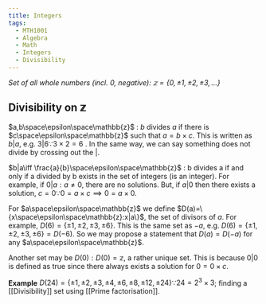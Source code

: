 ```yaml
---
title: Integers
tags:
  - MTH1001
  - Algebra
  - Math
  - Integers
  - Divisibility
---
```


*Set of all whole numbers (incl. 0, negative): $\mathbb{z}=\{0,\pm1, \pm2, \pm3, ...\}$*
## Divisibility on $\mathbb{z}$
$a,b\space\epsilon\space\mathbb{z}$ : $b$ divides $a$ if there is $c\space\epsilon\space\mathbb{z}$ such that $a=b\times c$. This is written as $b | a$, e.g. $3|6 \because 3\times2=6$ . In the same way, we can say something does not divide by crossing out the $|$.

$b|a\iff \frac{a}{b}\space\epsilon\space\mathbb{z}$ : b divides a if and only if a divided by b exists in the set of integers (is an integer).
For example, if $0|a : a \ne 0$, there are no solutions. But, if $a|0$ then there exists a solution, $c=0 \because 0=a\times c \implies 0=a\times0$.

For $a\space\epsilon\space\mathbb{z}$ we define $D(a)=\{x\space\epsilon\space\mathbb{z}:x|a\}$, the set of divisors of $a$. For example, $D(6)=\{\pm1, \pm2, \pm3, \pm6\}$. This is the same set as $-a$, e.g. $D(6)=\{\pm1, \pm2, \pm3, \pm6\} = D(-6)$. So we may propose a statement that $D(a)=D(-a)$ for any $a\space\epsilon\space\mathbb{z}$.

Another set may be $D(0) : D(0) = \mathbb{z}$, a rather unique set. This is because $0|0$ is defined as true since there always exists a solution for $0=0\times c$.

**Example**
$D(24)=\{\pm1,\pm2,\pm3,\pm4,\pm6,\pm8,\pm12,\pm24\} \because 24 = 2^3 \times 3$; finding a [[Divisibility]] set using [[Prime factorisation]].